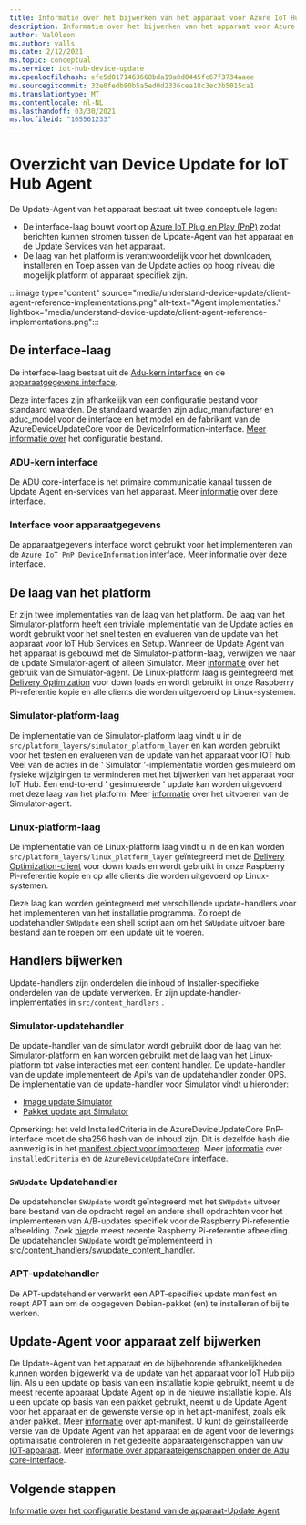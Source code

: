 ```yaml
---
title: Informatie over het bijwerken van het apparaat voor Azure IoT Hub agent | Microsoft Docs
description: Informatie over het bijwerken van het apparaat voor Azure IoT Hub-agent.
author: ValOlson
ms.author: valls
ms.date: 2/12/2021
ms.topic: conceptual
ms.service: iot-hub-device-update
ms.openlocfilehash: efe5d0171463668bda19a0d0445fc67f3734aaee
ms.sourcegitcommit: 32e0fedb80b5a5ed0d2336cea18c3ec3b5015ca1
ms.translationtype: MT
ms.contentlocale: nl-NL
ms.lasthandoff: 03/30/2021
ms.locfileid: "105561233"
---
```

# <a name="device-update-for-iot-hub-agent-overview"></a>Overzicht van Device Update for IoT Hub Agent

De Update-Agent van het apparaat bestaat uit twee conceptuele lagen:

* De interface-laag bouwt voort op [Azure IoT Plug en Play (PnP)](../iot-pnp/overview-iot-plug-and-play.md) zodat berichten kunnen stromen tussen de Update-Agent van het apparaat en de Update Services van het apparaat.
* De laag van het platform is verantwoordelijk voor het downloaden, installeren en Toep assen van de Update acties op hoog niveau die mogelijk platform of apparaat specifiek zijn.

:::image type="content" source="media/understand-device-update/client-agent-reference-implementations.png" alt-text="Agent implementaties." lightbox="media/understand-device-update/client-agent-reference-implementations.png":::

## <a name="the-interface-layer"></a>De interface-laag

De interface-laag bestaat uit de [Adu-kern interface](https://github.com/Azure/iot-hub-device-update/tree/main/src/agent/adu_core_interface) en de [apparaatgegevens interface](https://github.com/Azure/iot-hub-device-update/tree/main/src/agent/device_info_interface).

Deze interfaces zijn afhankelijk van een configuratie bestand voor standaard waarden. De standaard waarden zijn aduc_manufacturer en aduc_model voor de interface en het model en de fabrikant van de AzureDeviceUpdateCore voor de DeviceInformation-interface. [Meer informatie over](device-update-configuration-file.md) het configuratie bestand.

### <a name="adu-core-interface"></a>ADU-kern interface

De ADU core-interface is het primaire communicatie kanaal tussen de Update Agent en-services van het apparaat. Meer [informatie](device-update-plug-and-play.md#adu-core-interface) over deze interface.

### <a name="device-information-interface"></a>Interface voor apparaatgegevens

De apparaatgegevens interface wordt gebruikt voor het implementeren van de `Azure IoT PnP DeviceInformation` interface. Meer [informatie](device-update-plug-and-play.md#device-information-interface) over deze interface.

## <a name="the-platform-layer"></a>De laag van het platform

Er zijn twee implementaties van de laag van het platform. De laag van het Simulator-platform heeft een triviale implementatie van de Update acties en wordt gebruikt voor het snel testen en evalueren van de update van het apparaat voor IoT Hub Services en Setup. Wanneer de Update Agent van het apparaat is gebouwd met de Simulator-platform-laag, verwijzen we naar de update Simulator-agent of alleen Simulator. Meer [informatie](https://github.com/Azure/iot-hub-device-update/blob/main/docs/agent-reference/how-to-run-agent.md) over het gebruik van de Simulator-agent. De Linux-platform laag is geïntegreerd met [Delivery Optimization](https://github.com/microsoft/do-client) voor down loads en wordt gebruikt in onze Raspberry Pi-referentie kopie en alle clients die worden uitgevoerd op Linux-systemen.

### <a name="simulator-platform-layer"></a>Simulator-platform-laag

De implementatie van de Simulator-platform laag vindt u in de `src/platform_layers/simulator_platform_layer` en kan worden gebruikt voor het testen en evalueren van de update van het apparaat voor IOT hub.  Veel van de acties in de ' Simulator '-implementatie worden gesimuleerd om fysieke wijzigingen te verminderen met het bijwerken van het apparaat voor IoT Hub.  Een end-to-end ' gesimuleerde ' update kan worden uitgevoerd met deze laag van het platform. Meer [informatie](https://github.com/Azure/iot-hub-device-update/blob/main/docs/agent-reference/how-to-run-agent.md) over het uitvoeren van de Simulator-agent.

### <a name="linux-platform-layer"></a>Linux-platform-laag

De implementatie van de Linux-platform laag vindt u in de en kan worden `src/platform_layers/linux_platform_layer` geïntegreerd met de [Delivery Optimization-client](https://github.com/microsoft/do-client/releases) voor down loads en wordt gebruikt in onze Raspberry Pi-referentie kopie en op alle clients die worden uitgevoerd op Linux-systemen.

Deze laag kan worden geïntegreerd met verschillende update-handlers voor het implementeren van het installatie programma. Zo roept de updatehandler `SWUpdate` een shell script aan om het `SWUpdate` uitvoer bare bestand aan te roepen om een update uit te voeren.

## <a name="update-handlers"></a>Handlers bijwerken

Update-handlers zijn onderdelen die inhoud of Installer-specifieke onderdelen van de update verwerken. Er zijn update-handler-implementaties in `src/content_handlers` .

### <a name="simulator-update-handler"></a>Simulator-updatehandler

De update-handler van de simulator wordt gebruikt door de laag van het Simulator-platform en kan worden gebruikt met de laag van het Linux-platform tot valse interacties met een content handler. De update-handler van de update implementeert de Api's van de updatehandler zonder OPS. De implementatie van de update-handler voor Simulator vindt u hieronder:
* [Image update Simulator](https://github.com/Azure/iot-hub-device-update/blob/main/src/content_handlers/swupdate_handler/inc/aduc/swupdate_simulator_handler.hpp)
* [Pakket update apt Simulator](https://github.com/Azure/iot-hub-device-update/blob/main/src/content_handlers/apt_handler/inc/aduc/apt_simulator_handler.hpp)

Opmerking: het veld InstalledCriteria in de AzureDeviceUpdateCore PnP-interface moet de sha256 hash van de inhoud zijn. Dit is dezelfde hash die aanwezig is in het [manifest object voor importeren](import-update.md#create-device-update-import-manifest). Meer [informatie](device-update-plug-and-play.md) over `installedCriteria` en de `AzureDeviceUpdateCore` interface.

### <a name="swupdate-update-handler"></a>`SWUpdate` Updatehandler

De updatehandler `SWUpdate` wordt geïntegreerd met het `SWUpdate` uitvoer bare bestand van de opdracht regel en andere shell opdrachten voor het implementeren van A/B-updates specifiek voor de Raspberry Pi-referentie afbeelding. Zoek [hier](https://github.com/Azure/iot-hub-device-update/releases)de meest recente Raspberry Pi-referentie afbeelding. De updatehandler `SWUpdate` wordt geïmplementeerd in [src/content_handlers/swupdate_content_handler](https://github.com/Azure/iot-hub-device-update/tree/main/src/content_handlers/swupdate_handler).

### <a name="apt-update-handler"></a>APT-updatehandler

De APT-updatehandler verwerkt een APT-specifiek update manifest en roept APT aan om de opgegeven Debian-pakket (en) te installeren of bij te werken.

## <a name="self-update-device-update-agent"></a>Update-Agent voor apparaat zelf bijwerken

De Update-Agent van het apparaat en de bijbehorende afhankelijkheden kunnen worden bijgewerkt via de update van het apparaat voor IoT Hub pijp lijn. Als u een update op basis van een installatie kopie gebruikt, neemt u de meest recente apparaat Update Agent op in de nieuwe installatie kopie. Als u een update op basis van een pakket gebruikt, neemt u de Update Agent voor het apparaat en de gewenste versie op in het apt-manifest, zoals elk ander pakket. Meer [informatie](device-update-apt-manifest.md) over apt-manifest. U kunt de geïnstalleerde versie van de Update Agent van het apparaat en de agent voor de leverings optimalisatie controleren in het gedeelte apparaateigenschappen van uw [IOT-apparaat](../iot-hub/iot-hub-devguide-device-twins.md). Meer [informatie over apparaateigenschappen onder de Adu core-interface](device-update-plug-and-play.md#device-properties).

## <a name="next-steps"></a>Volgende stappen
[Informatie over het configuratie bestand van de apparaat-Update Agent](device-update-configuration-file.md)